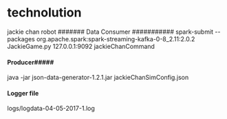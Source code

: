 # technolution
jackie chan robot
####### Data Consumer ###########
spark-submit --packages org.apache.spark:spark-streaming-kafka-0-8_2.11:2.0.2  JackieGame.py 127.0.0.1:9092 jackieChanCommand

#### Producer#####
 java -jar json-data-generator-1.2.1.jar jackieChanSimConfig.json
 
 ####  Logger file ########
 
logs/logdata-04-05-2017-1.log
